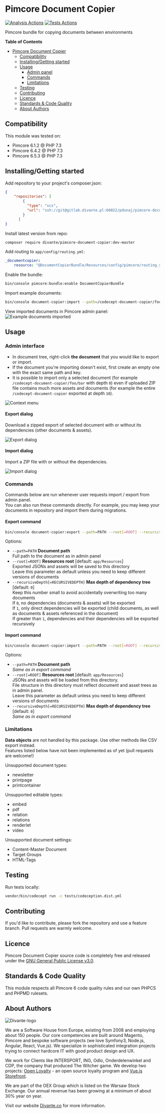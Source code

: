 # Pimcore Document Copier

[![Analysis Actions](https://github.com/DivanteLtd/pimcore-document-copier/workflows/Analysis/badge.svg?branch=master)](https://github.com/DivanteLtd/pimcore-document-copier/actions)
[![Tests Actions](https://github.com/DivanteLtd/pimcore-document-copier/workflows/Tests/badge.svg?branch=master)](https://github.com/DivanteLtd/pimcore-document-copier/actions)

Pimcore bundle for copying documents between environments

**Table of Contents**
- [Pimcore Document Copier](#pimcore-document-copier)
	- [Compatibility](#compatibility)
	- [Installing/Getting started](#installinggetting-started)
	- [Usage](#usage)
	    - [Admin panel](#admin-interface)
	    - [Commands](#commands)
	    - [Limitations](#limitations)
	- [Testing](#testing)
	- [Contributing](#contributing)
	- [Licence](#licence)
	- [Standards & Code Quality](#standards--code-quality)
	- [About Authors](#about-authors)

## Compatibility
This module was tested on:
* Pimcore 6.1.2 @ PHP 7.3
* Pimcore 6.4.2 @ PHP 7.3
* Pimcore 6.5.3 @ PHP 7.3

## Installing/Getting started

Add repository to your project's composer.json:
```json
{
    "repositories": [
        {
          "type": "vcs",
          "url": "ssh://git@gitlab.divante.pl:60022/pdunaj/pimcore-document-copier.git"
        }
      ]
}
```

Install latest version from repo:
```bash
composer require divante/pimcore-document-copier:dev-master
```

Add routing to `app/config/routing.yml`:
```yaml
_documentcopier:
    resource: "@DocumentCopierBundle/Resources/config/pimcore/routing.yml"
```

Enable the bundle:
```bash
bin/console pimcore:bundle:enable DocumentCopierBundle
```

Import example documents:
```bash
bin/console document-copier:import --path=/codecept-document-copier/foo/bar --root=vendor/divante/pimcore-document-copier/app/Resources/test_root --recursiveDepth=2
```

View imported documents in Pimcore admin panel:\
![Example documents imported](docs/example-documents-imported.png "Example documents imported")


## Usage

### Admin interface

* In document tree, right-click **the document** that you would like to export or import.
* If the document you're importing doesn't exist, first create an empty one with the exact same path and key.
* It is possible to import only a selected document (for example `/codecept-document-copier/foo/bar` with depth `0`) 
even if uploaded ZIP file contains much more assets and documents (for example the entire `/codecept-document-copier` 
exported at depth `10`).

![Context menu](docs/context-menu.png "Context menu")

#### Export dialog

Download a zipped export of selected document with or without its dependencies (other documents & assets).

![Export dialog](docs/export-dialog.png "Export dialog")

#### Import dialog

Import a ZIP file with or without the dependencies.

![Import dialog](docs/import-dialog.png "Import dialog")

### Commands

Commands below are run whenever user requests import / export from admin panel.\
You can also run these commands directly. For example, you may keep your documents in repository and import them during migrations.

#### Export command

```bash
bin/console document-copier:export --path=PATH --root[=ROOT] --recursiveDepth[=RECURSIVEDEPTH]
```
Options:
*  `--path=PATH` **Document path** \
Full path to the document as in admin panel
*  `--root[=ROOT]` **Resources root** [default: `app/Resources`] \
Exported JSONs and assets will be saved to this directory \
Leave this parameter as default unless you need to keep different versions of documents
*  `--recursiveDepth[=RECURSIVEDEPTH]` **Max depth of dependency tree** [default: `0`] \
Keep this number small to avoid accidentally overwriting too many documents \
If `0`, no dependencies (documents & assets) will be exported \
If `1`, only direct dependencies will be exported (child documents, as well as documents & assets referenced in the document) \
If greater than `1`, dependencies and their dependencies will be exported recursively


#### Import command

```bash
bin/console document-copier:import --path=PATH --root[=ROOT] --recursiveDepth[=RECURSIVEDEPTH]
```

Options:
*  `--path=PATH` **Document path** \
*Same as in export command*
*  `--root[=ROOT]` **Resources root** [default: `app/Resources`] \
JSONs and assets will be loaded from this directory. \
File structure in this directory must reflect document and asset trees as in admin panel. \
Leave this parameter as default unless you need to keep different versions of documents
*  `--recursiveDepth[=RECURSIVEDEPTH]` **Max depth of dependency tree** [default: `0`] \
*Same as in export command*


### Limitations

**Data objects** are not handled by this package. Use other methods like CSV export instead.\
Features listed below have not been implemented as of yet (pull requests are welcome!)

Unsupported document types:
* newsletter
* printpage
* printcontainer

Unsupported editable types:
* embed
* pdf
* relation
* relations
* renderlet
* video

Unsupported document settings:
* Content-Master Document
* Target Groups
* HTML-Tags

## Testing

Run tests locally:
```bash
vendor/bin/codecept run -c tests/codeception.dist.yml
```

## Contributing
If you'd like to contribute, please fork the repository and use a feature branch. Pull requests are warmly welcome.

## Licence 
Pimcore Document Copier source code is completely free and released under the 
[GNU General Public License v3.0]({repository_url}/blob/master/LICENSE).

## Standards & Code Quality
This module respects all Pimcore 6 code quality rules and our own PHPCS and PHPMD rulesets.

## About Authors
![Divante-logo](http://divante.co/logo-HG.png "Divante")

We are a Software House from Europe, existing from 2008 and employing about 150 people. Our core competencies are built 
around Magento, Pimcore and bespoke software projects (we love Symfony3, Node.js, Angular, React, Vue.js). 
We specialize in sophisticated integration projects trying to connect hardcore IT with good product design and UX.

We work for Clients like INTERSPORT, ING, Odlo, Onderdelenwinkel and CDP, the company that produced The Witcher game. 
We develop two projects: [Open Loyalty](http://www.openloyalty.io/ "Open Loyalty") - an open source loyalty program 
and [Vue.js Storefront](https://github.com/DivanteLtd/vue-storefront "Vue.js Storefront").

We are part of the OEX Group which is listed on the Warsaw Stock Exchange. Our annual revenue has been growing at a 
minimum of about 30% year on year.

Visit our website [Divante.co](https://divante.co/ "Divante.co") for more information.
